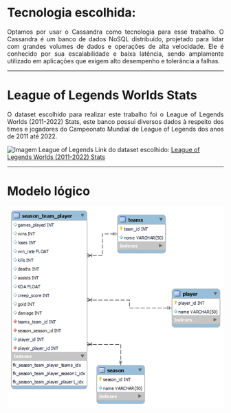 <h1> Tecnologia escolhida: </h1>
<div style="text-align: justify;">
<p>Optamos por usar o Cassandra como tecnologia para esse trabalho. O Cassandra é um banco de dados NoSQL distribuído, projetado para lidar com grandes volumes de dados e operações de alta velocidade. Ele é conhecido por sua escalabilidade e baixa latência, sendo amplamente utilizado em aplicações que exigem alto desempenho e tolerância a falhas.</p>
</div>
<hr>

<h1> League of Legends Worlds Stats </h1>
<div style="text-align: justify;">
<p> O dataset escolhido para realizar este trabalho foi o League of Legends Worlds (2011-2022) Stats, este banco possui diversos dados à respeito dos times e jogadores do Campeonato Mundial de League of Legends dos anos de 2011 até 2022.</p>
</div>

![Imagem League of Legends](https://github.com/paulohenriquenc/grupopprt/assets/83928123/f41c6c15-ac12-46c8-80dc-e1abd8d8d4df)
Link do dataset escolhido: [League of Legends Worlds (2011-2022) Stats](https://www.kaggle.com/datasets/pedrocsar/league-of-legends-worlds-20112022-stats)

<hr>

<h1> Modelo lógico </h1>

![Imagem League of Legends](https://raw.githubusercontent.com/paulohenriquenc/grupopprt/main/stats.png)
